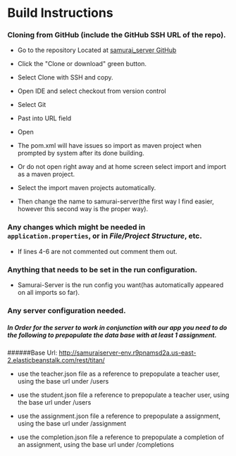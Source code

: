 # Build Instructions

### Cloning from GitHub (include the GitHub SSH URL of the repo).
+ Go to the repository Located at [samurai_server GitHub](https://github.com/project-progression-system/samurai-server)

+ Click the "Clone or download" green button.

+ Select Clone with SSH and copy.

+ Open IDE and select checkout from version control 

+ Select Git

+ Past into URL field 

+ Open

+ The pom.xml will have issues so import as maven project when prompted by system after its done building. 

+ Or do not open right away and at home screen select import and import as a maven project. 

+ Select the import maven projects automatically.
 
+ Then change the name to samurai-server(the first way I find easier, however this second way is the proper way).

### Any changes which might be needed in `application.properties`, or in *File/Project Structure*, etc.
+ If lines 4-6 are not commented out comment them out.

### Anything that needs to be set in the run configuration.
+ Samurai-Server is the run config you want(has automatically appeared on all imports so far).

### Any server configuration needed.
##### In Order for the server to work in conjunction with our app you need to do the following to prepopulate the data base with at least 1 assignment.
######Base Url: http://samuraiserver-env.r9pnamsd2a.us-east-2.elasticbeanstalk.com/rest/titan/

+ use the teacher.json file as a reference to prepopulate a teacher user, using the base url under /users

+ use the student.json file a reference to prepopulate a teacher user, using the base url under /users

+ use the assignment.json file a reference to prepopulate a assignment, using the base url under /assignment
 
+ use the completion.json file a reference to prepopulate a completion of an assignment, using the base url under /completions